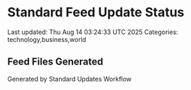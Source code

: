 # Standard Feed Update Status
Last updated: Thu Aug 14 03:24:33 UTC 2025
Categories: technology,business,world

## Feed Files Generated

Generated by Standard Updates Workflow
